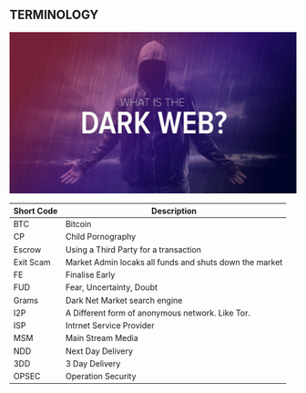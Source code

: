 ## TERMINOLOGY

![./images/what-is-the-dark-web.jpg](./images/what-is-the-dark-web.jpg)

| Short Code | Description |
| ---------- | ----------- |
| BTC        | Bitcoin     |
| CP         | Child Pornography |
| Escrow     | Using a Third Party for a transaction |
| Exit Scam  | Market Admin locaks all funds and shuts down the market |
| FE         | Finalise Early |
| FUD        | Fear, Uncertainty, Doubt |
| Grams      | Dark Net Market search engine |
| I2P        | A Different form of anonymous network. Like Tor. |
| ISP        | Intrnet Service Provider |
| MSM        | Main Stream Media |
| NDD        | Next Day Delivery |
| 3DD        | 3 Day Delivery |
| OPSEC      | Operation Security |

